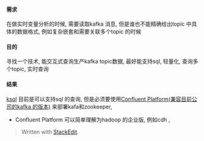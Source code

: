 #### 需求
在做实时变量分析的时候, 需要读取kafka 消息, 但是谁也不能精确给出topic 中具体的数据格式, 例如复杂嵌套和需要关联多个topic 的时候

#### 目的
寻找一个技术, 能交互式查询生产kafka topic数据, 最好能支持sql, 轻量化, 查询多个topic, 实时查询

#### 结果
[ksql](https://docs.confluent.io/current/ksql/docs/tutorials/basics-local.html) 目前是可以支持sql 的查询, 但是必须要使用[Confluent Platform(兼容目前公司的kafka 的版本)](https://docs.confluent.io/3.2.4/platform.html) 来部署kafa和zookeeper, 

* Confluent Platform
可以简单理解为hadoop 的企业版, 例如cdh , 


> Written with [StackEdit](https://stackedit.io/).
<!--stackedit_data:
eyJoaXN0b3J5IjpbLTUwMTIxODI3MV19
-->